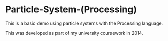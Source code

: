 # Particle-System-(Processing)
This is a basic demo using particle systems with the Processing language.

This was developed as part of my university coursework in 2014.
